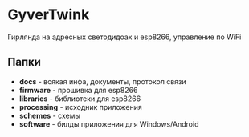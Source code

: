 # GyverTwink
Гирлянда на адресных светодидоах и esp8266, управление по WiFi

## Папки
- **docs** - всякая инфа, документы, протокол связи
- **firmware** - прошивка для esp8266
- **libraries** - библиотеки для esp8266
- **processing** - исходник приложения
- **schemes** - схемы
- **software** - билды приложения для Windows/Android